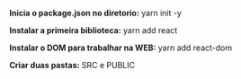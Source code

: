 **Inicia o package.json no diretorio:**
yarn init -y

**Instalar a primeira biblioteca:**
yarn add react

**Instalar o DOM para trabalhar na WEB:**
yarn add react-dom

**Criar duas pastas:**
SRC e PUBLIC
